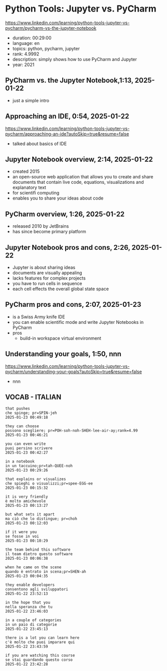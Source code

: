 # Python Tools: Jupyter vs. PyCharm

https://www.linkedin.com/learning/python-tools-jupyter-vs-pycharm/pycharm-vs-the-jupyter-notebook

- duration: 00:29:00
- language: en
- topics: python, pycharm, jupyter
- rank: 4.9992
- description: simply shows how to use PyCharm and Jupyter
- year: 2021

## PyCharm vs. the Jupyter Notebook,1:13, 2025-01-22

- just a simple intro

## Approaching an IDE, 0:54, 2025-01-22

https://www.linkedin.com/learning/python-tools-jupyter-vs-pycharm/approaching-an-ide?autoSkip=true&resume=false

- talked about basics of IDE

## Jupyter Notebook overview, 2:14, 2025-01-22

- created 2015
- an open-source web application that allows you to create and share documents that contain live code, equations, visualizations and explanatory text
- for scientifi computing
- enables you to share your ideas about code

## PyCharm overview, 1:26, 2025-01-22

- released 2010 by JetBrains
- has since become primary platform

## Jupyter Notebook pros and cons, 2:26, 2025-01-22

- Jupyter is about sharing ideas
- documents are visually appealing
- lacks features for complex projects
- you have to run cells in sequence
- each cell effects the overall global state space

## PyCharm pros and cons, 2:07, 2025-01-23

- is a Swiss Army knife IDE
- you can enable scientific mode and write Jupyter Notebooks in PyCharm
- pros
  - build-in workspace virtual environment

## Understanding your goals, 1:50, nnn

https://www.linkedin.com/learning/python-tools-jupyter-vs-pycharm/understanding-your-goals?autoSkip=true&resume=false

- nnn

## VOCAB - ITALIAN

```
that pushes
che spinge; pr=SPIN-jeh
2025-01-23 00:49:18

they can choose
possono scegliere; pr=POH-soh-noh-SHEH-lee-air-ay;rank=4.99
2025-01-23 00:46:21

you can even write
puoi persino scrivere
2025-01-23 00:42:27

in a notebook
in un taccuino;pr=tah-QUEE-noh
2025-01-23 00:29:26

that explains or visualizes
che spieghi o visualizzi;pr=spee-EGG-ee
2025-01-23 00:15:32

it is very friendly
è molto amichevole
2025-01-23 00:13:27

but what sets it apart
ma ciò che lo distingue; pr=choh
2025-01-23 00:12:03

if it were you
se fosse in voi
2025-01-23 00:10:29

the team behind this software
il team dietro questo software
2025-01-23 00:06:38

when he came on the scene
quando è entrato in scena;pr=SHEN-ah
2025-01-23 00:04:35

they enable developers
consentono agli sviluppatori
2025-01-22 23:52:13

in the hope that you
nella speranza che tu
2025-01-22 23:46:03

in a couple of categories
in un paio di categorie
2025-01-22 23:45:13

there is a lot you can learn here
c'è molto che puoi imparare qui
2025-01-22 23:43:59

if you are watching this course
se stai guardando questo corso
2025-01-22 23:42:28

```
